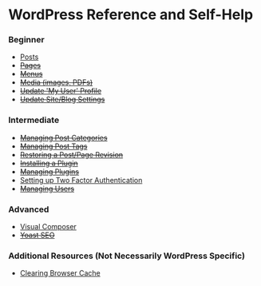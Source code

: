 # WordPress Reference and Self-Help

### Beginner

- [Posts](sections/posts/index.md)
- ~~[Pages]()~~
- ~~[Menus]()~~
- ~~[Media (images, PDFs)]()~~
- ~~[Update 'My User' Profile]()~~
- ~~[Update Site/Blog Settings]()~~


### Intermediate

- ~~[Managing Post Categories]()~~
- ~~[Managing Post Tags]()~~
- ~~[Restoring a Post/Page Revision]()~~
- ~~[Installing a Plugin]()~~
- ~~[Managing Plugins]()~~
- [Setting up Two Factor Authentication](sections/security/index.md)
- ~~[Managing Users]()~~


### Advanced

- [Visual Composer](sections/plugins/visual-composer.md)
- ~~[Yoast SEO]()~~


### Additional Resources (Not Necessarily WordPress Specific)
 
- [Clearing Browser Cache](https://blog.hubspot.com/marketing/clear-cache-cookies-history)
